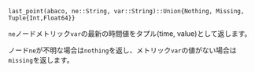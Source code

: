 ```
last_point(abaco, ne::String, var::String)::Union{Nothing, Missing, Tuple{Int,Float64}}
```

`ne`ノードメトリック`var`の最新の時間値をタプル(time, value)として返します。

ノード`ne`が不明な場合は`nothing`を返し、メトリック`var`の値がない場合は`missing`を返します。
